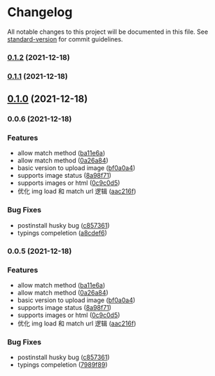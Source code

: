 # Changelog

All notable changes to this project will be documented in this file. See [standard-version](https://github.com/conventional-changelog/standard-version) for commit guidelines.

### [0.1.2](https://github.com/x-cold/quill2-image-drop-and-paste/compare/v0.1.1...v0.1.2) (2021-12-18)

### [0.1.1](https://github.com/x-cold/quill2-image-drop-and-paste/compare/v0.1.0...v0.1.1) (2021-12-18)

## [0.1.0](https://github.com/x-cold/quill2-image-drop-and-paste/compare/v0.0.6...v0.1.0) (2021-12-18)

### 0.0.6 (2021-12-18)


### Features

* allow match method ([ba11e6a](https://github.com/x-cold/rollup-ts-library-boilerplate/commit/ba11e6ac38b394682ed209a7f4d157f429756de1))
* allow match method ([0a26a84](https://github.com/x-cold/rollup-ts-library-boilerplate/commit/0a26a8492e4a3adc33eb7b4ae53f0312f4d9acbf))
* basic version to upload image ([bf0a0a4](https://github.com/x-cold/rollup-ts-library-boilerplate/commit/bf0a0a4d6e8dfd5fd6013302803261c7b40f1726))
* supports image status ([8a98f71](https://github.com/x-cold/rollup-ts-library-boilerplate/commit/8a98f71c7ea37f0a78d530c0cf7aeae2342dd120))
* supports images or html ([0c9c0d5](https://github.com/x-cold/rollup-ts-library-boilerplate/commit/0c9c0d5272d8a2fd05dd343827857f0746a511fa))
* 优化 img load 和 match url 逻辑 ([aac216f](https://github.com/x-cold/rollup-ts-library-boilerplate/commit/aac216f403c4898470d7c3f33186b690b3b567a9))


### Bug Fixes

* postinstall husky bug ([c857361](https://github.com/x-cold/rollup-ts-library-boilerplate/commit/c8573610b3f9416e4d6e3c545e2a3b9a9321a35d))
* typings compeletion ([a8cdef6](https://github.com/x-cold/rollup-ts-library-boilerplate/commit/a8cdef64a8b297880773583e1d0bda0775b78bcb))

### 0.0.5 (2021-12-18)


### Features

* allow match method ([ba11e6a](https://github.com/x-cold/rollup-ts-library-boilerplate/commit/ba11e6ac38b394682ed209a7f4d157f429756de1))
* allow match method ([0a26a84](https://github.com/x-cold/rollup-ts-library-boilerplate/commit/0a26a8492e4a3adc33eb7b4ae53f0312f4d9acbf))
* basic version to upload image ([bf0a0a4](https://github.com/x-cold/rollup-ts-library-boilerplate/commit/bf0a0a4d6e8dfd5fd6013302803261c7b40f1726))
* supports image status ([8a98f71](https://github.com/x-cold/rollup-ts-library-boilerplate/commit/8a98f71c7ea37f0a78d530c0cf7aeae2342dd120))
* supports images or html ([0c9c0d5](https://github.com/x-cold/rollup-ts-library-boilerplate/commit/0c9c0d5272d8a2fd05dd343827857f0746a511fa))
* 优化 img load 和 match url 逻辑 ([aac216f](https://github.com/x-cold/rollup-ts-library-boilerplate/commit/aac216f403c4898470d7c3f33186b690b3b567a9))


### Bug Fixes

* postinstall husky bug ([c857361](https://github.com/x-cold/rollup-ts-library-boilerplate/commit/c8573610b3f9416e4d6e3c545e2a3b9a9321a35d))
* typings compeletion ([7989f89](https://github.com/x-cold/rollup-ts-library-boilerplate/commit/7989f89290b4d6aedd593878054cfc206df50aad))
